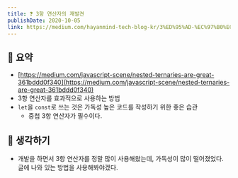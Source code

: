 ```yaml
---
title: ❓ 3항 연산자의 재발견 
publishDate: 2020-10-05
link: https://medium.com/hayanmind-tech-blog-kr/3%ED%95%AD-%EC%97%B0%EC%82%B0%EC%9E%90%EC%9D%98-%EC%9E%AC%EB%B0%9C%EA%B2%AC-a3f815bcdbb8
---
```

## 📝 요약 

- [https://medium.com/javascript-scene/nested-ternaries-are-great-361bddd0f340](https://medium.com/javascript-scene/nested-ternaries-are-great-361bddd0f340)
- 3항 연산자를 효과적으로 사용하는 방법 
- `let`을 `const`로 쓰는 것은 가독성 높은 코드를 작성하기 위한 좋은 습관  
    - 중첩 3항 연산자가 필수이다.  

## 🤔 생각하기  
- 개발을 하면서 3항 연산자를 정말 많이 사용해왔는데, 가독성이 많이 떨어졌었다. 글에 나와 있는 방법을 사용해봐야겠다.    
